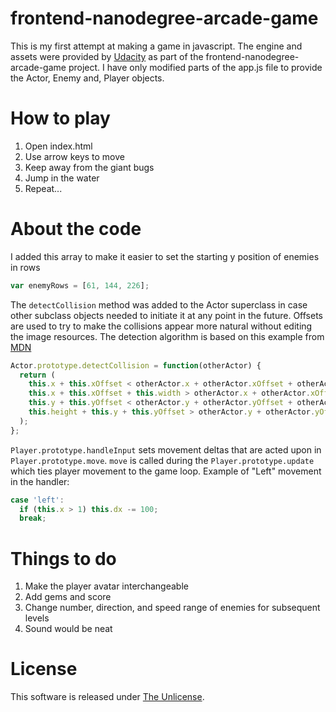 frontend-nanodegree-arcade-game
===============================

This is my first attempt at making a game in javascript. The engine and assets were provided by [Udacity](https://www.udacity.com/) as part of the frontend-nanodegree-arcade-game project. I have only modified parts of the app.js file to provide the Actor, Enemy and, Player objects.

# How to play
1. Open index.html
2. Use arrow keys to move
3. Keep away from the giant bugs
4. Jump in the water
5. Repeat...

# About the code
I added this array to make it easier to set the starting y position of enemies in rows
```javascript
var enemyRows = [61, 144, 226];
```

The `detectCollision` method was added to the Actor superclass in case other subclass objects needed to initiate it at any point in the future. Offsets are used to try to make the collisions appear more natural without editing the image resources. The detection algorithm is based on this example from [MDN](https://developer.mozilla.org/en-US/docs/Games/Techniques/2D_collision_detection#Axis-Aligned_Bounding_Box)
```javascript
Actor.prototype.detectCollision = function(otherActor) {
  return (
    this.x + this.xOffset < otherActor.x + otherActor.xOffset + otherActor.width &&
    this.x + this.xOffset + this.width > otherActor.x + otherActor.xOffset &&
    this.y + this.yOffset < otherActor.y + otherActor.yOffset + otherActor.height &&
    this.height + this.y + this.yOffset > otherActor.y + otherActor.yOffset
  );
};
```

`Player.prototype.handleInput` sets movement deltas that are acted upon in `Player.prototype.move`. `move` is called during the `Player.prototype.update` which ties player movement to the game loop. Example of "Left" movement in the handler:
```javascript
case 'left':
  if (this.x > 1) this.dx -= 100;
  break;
```

# Things to do
1. Make the player avatar interchangeable
2. Add gems and score
3. Change number, direction, and speed range of enemies for subsequent levels
4. Sound would be neat

# License
This software is released under [The Unlicense](http://unlicense.org/).
